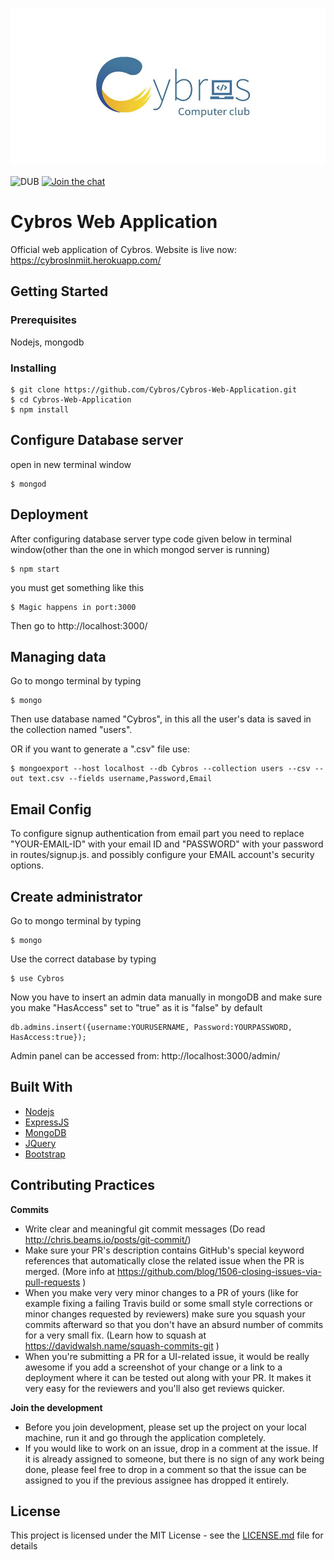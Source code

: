 
![Cybros](https://github.com/phunsukwangdu/image/blob/master/cybros.jpg)

![DUB](https://img.shields.io/dub/l/vibe-d.svg?style=flat) [![Join the chat](https://img.shields.io/badge/gitter-join%20chat%20%E2%86%92-brightgreen.svg)](https://gitter.im/LNMIIT-Computer-Club/Lobby)
# Cybros Web Application

Official web application of Cybros.
Website is live now:
https://cybroslnmiit.herokuapp.com/

## Getting Started

### Prerequisites

Nodejs, mongodb

### Installing
```
$ git clone https://github.com/Cybros/Cybros-Web-Application.git
$ cd Cybros-Web-Application
$ npm install
```
## Configure Database server
open in new terminal window
```
$ mongod
```
## Deployment

After configuring database server type code given below in terminal window(other than the one in which mongod server is running)
```
$ npm start
```
you must get something like this
```
$ Magic happens in port:3000
```
Then go to http://localhost:3000/ 

## Managing data

Go to mongo terminal by typing
```
$ mongo
```
Then use database named "Cybros", in this all the user's data is saved in the collection named "users".

OR if you want to generate a ".csv" file use:
```
$ mongoexport --host localhost --db Cybros --collection users --csv --out text.csv --fields username,Password,Email
```
## Email Config
To configure signup authentication from email part you need to replace "YOUR-EMAIL-ID" with your email ID and "PASSWORD" with your password in routes/signup.js. and possibly configure your EMAIL account's security options.

## Create administrator

Go to mongo terminal by typing
```
$ mongo
```
Use the correct database by typing
```
$ use Cybros
```
Now you have to insert an admin data manually in mongoDB
and make sure you make "HasAccess" set to "true" as it is "false" by default
```
db.admins.insert({username:YOURUSERNAME, Password:YOURPASSWORD, HasAccess:true});
```
Admin panel can be accessed from: http://localhost:3000/admin/

## Built With

* [Nodejs](https://nodejs.org/en/)
* [ExpressJS](https://expressjs.com/)
* [MongoDB](https://www.mongodb.com/)
* [JQuery](https://jquery.com/)
* [Bootstrap](http://getbootstrap.com/)

## Contributing Practices

**Commits**

* Write clear and meaningful git commit messages (Do read http://chris.beams.io/posts/git-commit/)
* Make sure your PR's description contains GitHub's special keyword references that automatically close the related issue when the PR is merged. (More info at https://github.com/blog/1506-closing-issues-via-pull-requests )
* When you make very very minor changes to a PR of yours (like for example fixing a failing Travis build or some small style corrections or minor changes requested by reviewers) make sure you squash your commits afterward so that you don't have an absurd number of commits for a very small fix. (Learn how to squash at https://davidwalsh.name/squash-commits-git )
* When you're submitting a PR for a UI-related issue, it would be really awesome if you add a screenshot of your change or a link to a deployment where it can be tested out along with your PR. It makes it very easy for the reviewers and you'll also get reviews quicker.


**Join the development**

* Before you join development, please set up the project on your local machine, run it and go through the application completely.
* If you would like to work on an issue, drop in a comment at the issue. If it is already assigned to someone, but there is no sign of any work being done, please feel free to drop in a comment so that the issue can be assigned to you if the previous assignee has dropped it entirely.


## License

This project is licensed under the MIT License - see the [LICENSE.md](LICENSE.md) file for details

